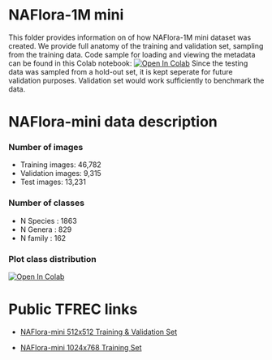 # NAFlora-1M mini

This folder provides information on of how NAFlora-1M mini dataset was created. We provide full anatomy of the training and validation set, sampling from the training data. Code sample for loading and viewing the metadata can be found in this Colab notebook: [![Open In Colab](https://colab.research.google.com/assets/colab-badge.svg)](https://colab.research.google.com/drive/1scxUcxVY0nVtm3ZqAo6eZOsgui0p11b5?usp=sharing) Since the testing data was sampled from a hold-out set, it is kept seperate for future validation purposes. Validation set would work sufficiently to benchmark the data. 

# NAFlora-mini data description

### Number of images

- Training images: 46,782
- Validation images: 9,315 
- Test images: 13,231

### Number of classes

- N Species : 1863 
- N Genera : 829 
- N family : 162

### Plot class distribution

[![Open In Colab](https://colab.research.google.com/assets/colab-badge.svg)](https://colab.research.google.com/drive/1scxUcxVY0nVtm3ZqAo6eZOsgui0p11b5?usp=sharing)

# Public TFREC links

- [NAFlora-mini 512x512 Training & Validation Set](https://www.kaggle.com/datasets/parkjohnychae/herbarium-2022-miniv1-512-tfrec)

- [NAFlora-mini 1024x768 Training Set](https://www.kaggle.com/datasets/parkjohnychae/arbitrary512)

